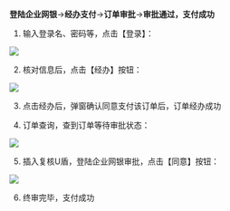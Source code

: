 **登陆企业网银**→**经办支付**→**订单审批**→**审批通过，支付成功**

1. 输入登录名、密码等，点击【登录】：

![](https://img30.360buyimg.com/pophelp/jfs/t6388/64/1160202048/273713/671560ad/594b3979Nbaf79b26.png)

2. 核对信息后，点击【经办】按钮：

![](https://img30.360buyimg.com/pophelp/jfs/t6070/339/3045557986/177920/9e113e0a/594b3981N13051158.png)

3. 点击经办后，弹窗确认同意支付该订单后，订单经办成功

4. 订单查询，查到订单等待审批状态：

![](https://img30.360buyimg.com/pophelp/jfs/t6235/157/1158177694/125339/78ed60d5/594b398cNf8424a0f.png)

5. 插入复核U盾，登陆企业网银审批，点击【同意】按钮：

![](https://img30.360buyimg.com/pophelp/jfs/t6049/20/3057146530/188601/1cde28d8/594b3993Nbfcf720e.png)

6. 终审完毕，支付成功